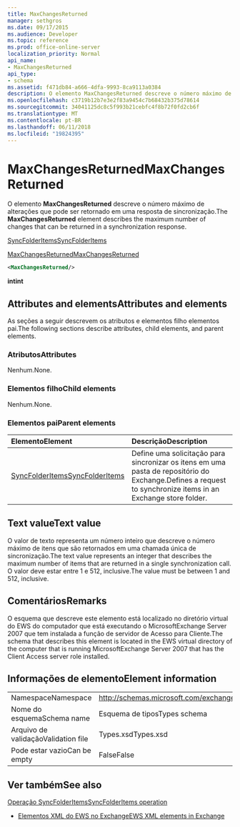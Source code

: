 ```yaml
---
title: MaxChangesReturned
manager: sethgros
ms.date: 09/17/2015
ms.audience: Developer
ms.topic: reference
ms.prod: office-online-server
localization_priority: Normal
api_name:
- MaxChangesReturned
api_type:
- schema
ms.assetid: f471db84-a666-4dfa-9993-8ca9113a0384
description: O elemento MaxChangesReturned descreve o número máximo de alterações que pode ser retornado em uma resposta de sincronização.
ms.openlocfilehash: c3719b12b7e3e2f83a9454c7b68432b375d78614
ms.sourcegitcommit: 34041125dc8c5f993b21cebfc4f8b72f0fd2cb6f
ms.translationtype: MT
ms.contentlocale: pt-BR
ms.lasthandoff: 06/11/2018
ms.locfileid: "19824395"
---
```

# <a name="maxchangesreturned"></a><span data-ttu-id="8dcd1-103">MaxChangesReturned</span><span class="sxs-lookup"><span data-stu-id="8dcd1-103">MaxChangesReturned</span></span>

<span data-ttu-id="8dcd1-104">O elemento **MaxChangesReturned** descreve o número máximo de alterações que pode ser retornado em uma resposta de sincronização.</span><span class="sxs-lookup"><span data-stu-id="8dcd1-104">The **MaxChangesReturned** element describes the maximum number of changes that can be returned in a synchronization response.</span></span> 
  
[<span data-ttu-id="8dcd1-105">SyncFolderItems</span><span class="sxs-lookup"><span data-stu-id="8dcd1-105">SyncFolderItems</span></span>](syncfolderitems.md)
  
[<span data-ttu-id="8dcd1-106">MaxChangesReturned</span><span class="sxs-lookup"><span data-stu-id="8dcd1-106">MaxChangesReturned</span></span>](maxchangesreturned.md)
  
```xml
<MaxChangesReturned/>
```

 <span data-ttu-id="8dcd1-107">**int**</span><span class="sxs-lookup"><span data-stu-id="8dcd1-107">**int**</span></span>
## <a name="attributes-and-elements"></a><span data-ttu-id="8dcd1-108">Attributes and elements</span><span class="sxs-lookup"><span data-stu-id="8dcd1-108">Attributes and elements</span></span>

<span data-ttu-id="8dcd1-109">As seções a seguir descrevem os atributos e elementos filho elementos pai.</span><span class="sxs-lookup"><span data-stu-id="8dcd1-109">The following sections describe attributes, child elements, and parent elements.</span></span>
  
### <a name="attributes"></a><span data-ttu-id="8dcd1-110">Atributos</span><span class="sxs-lookup"><span data-stu-id="8dcd1-110">Attributes</span></span>

<span data-ttu-id="8dcd1-111">Nenhum.</span><span class="sxs-lookup"><span data-stu-id="8dcd1-111">None.</span></span>
  
### <a name="child-elements"></a><span data-ttu-id="8dcd1-112">Elementos filho</span><span class="sxs-lookup"><span data-stu-id="8dcd1-112">Child elements</span></span>

<span data-ttu-id="8dcd1-113">Nenhum.</span><span class="sxs-lookup"><span data-stu-id="8dcd1-113">None.</span></span>
  
### <a name="parent-elements"></a><span data-ttu-id="8dcd1-114">Elementos pai</span><span class="sxs-lookup"><span data-stu-id="8dcd1-114">Parent elements</span></span>

|<span data-ttu-id="8dcd1-115">**Elemento**</span><span class="sxs-lookup"><span data-stu-id="8dcd1-115">**Element**</span></span>|<span data-ttu-id="8dcd1-116">**Descrição**</span><span class="sxs-lookup"><span data-stu-id="8dcd1-116">**Description**</span></span>|
|:-----|:-----|
|[<span data-ttu-id="8dcd1-117">SyncFolderItems</span><span class="sxs-lookup"><span data-stu-id="8dcd1-117">SyncFolderItems</span></span>](syncfolderitems.md) <br/> |<span data-ttu-id="8dcd1-118">Define uma solicitação para sincronizar os itens em uma pasta de repositório do Exchange.</span><span class="sxs-lookup"><span data-stu-id="8dcd1-118">Defines a request to synchronize items in an Exchange store folder.</span></span>  <br/> |
   
## <a name="text-value"></a><span data-ttu-id="8dcd1-119">Text value</span><span class="sxs-lookup"><span data-stu-id="8dcd1-119">Text value</span></span>

<span data-ttu-id="8dcd1-120">O valor de texto representa um número inteiro que descreve o número máximo de itens que são retornados em uma chamada única de sincronização.</span><span class="sxs-lookup"><span data-stu-id="8dcd1-120">The text value represents an integer that describes the maximum number of items that are returned in a single synchronization call.</span></span> <span data-ttu-id="8dcd1-121">O valor deve estar entre 1 e 512, inclusive.</span><span class="sxs-lookup"><span data-stu-id="8dcd1-121">The value must be between 1 and 512, inclusive.</span></span>
  
## <a name="remarks"></a><span data-ttu-id="8dcd1-122">Comentários</span><span class="sxs-lookup"><span data-stu-id="8dcd1-122">Remarks</span></span>

<span data-ttu-id="8dcd1-123">O esquema que descreve este elemento está localizado no diretório virtual do EWS do computador que está executando o MicrosoftExchange Server 2007 que tem instalada a função de servidor de Acesso para Cliente.</span><span class="sxs-lookup"><span data-stu-id="8dcd1-123">The schema that describes this element is located in the EWS virtual directory of the computer that is running MicrosoftExchange Server 2007 that has the Client Access server role installed.</span></span>
  
## <a name="element-information"></a><span data-ttu-id="8dcd1-124">Informações de elemento</span><span class="sxs-lookup"><span data-stu-id="8dcd1-124">Element information</span></span>

|||
|:-----|:-----|
|<span data-ttu-id="8dcd1-125">Namespace</span><span class="sxs-lookup"><span data-stu-id="8dcd1-125">Namespace</span></span>  <br/> |http://schemas.microsoft.com/exchange/services/2006/types  <br/> |
|<span data-ttu-id="8dcd1-126">Nome do esquema</span><span class="sxs-lookup"><span data-stu-id="8dcd1-126">Schema name</span></span>  <br/> |<span data-ttu-id="8dcd1-127">Esquema de tipos</span><span class="sxs-lookup"><span data-stu-id="8dcd1-127">Types schema</span></span>  <br/> |
|<span data-ttu-id="8dcd1-128">Arquivo de validação</span><span class="sxs-lookup"><span data-stu-id="8dcd1-128">Validation file</span></span>  <br/> |<span data-ttu-id="8dcd1-129">Types.xsd</span><span class="sxs-lookup"><span data-stu-id="8dcd1-129">Types.xsd</span></span>  <br/> |
|<span data-ttu-id="8dcd1-130">Pode estar vazio</span><span class="sxs-lookup"><span data-stu-id="8dcd1-130">Can be empty</span></span>  <br/> |<span data-ttu-id="8dcd1-131">False</span><span class="sxs-lookup"><span data-stu-id="8dcd1-131">False</span></span>  <br/> |
   
## <a name="see-also"></a><span data-ttu-id="8dcd1-132">Ver também</span><span class="sxs-lookup"><span data-stu-id="8dcd1-132">See also</span></span>



[<span data-ttu-id="8dcd1-133">Operação SyncFolderItems</span><span class="sxs-lookup"><span data-stu-id="8dcd1-133">SyncFolderItems operation</span></span>](syncfolderitems-operation.md)


- [<span data-ttu-id="8dcd1-134">Elementos XML do EWS no Exchange</span><span class="sxs-lookup"><span data-stu-id="8dcd1-134">EWS XML elements in Exchange</span></span>](ews-xml-elements-in-exchange.md)

